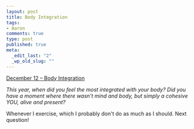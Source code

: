 ```yaml
--- 
layout: post
title: Body Integration
tags: 
- Aaron
comments: true
type: post
published: true
meta: 
  _edit_last: "2"
  _wp_old_slug: ""
---
```

<a href="http://www.reverb10.com/december-12-body-integration/">December 12 – Body Integration</a>

<em>This year, when did you feel the most integrated with your body? Did you have a moment where there wasn’t mind and body, but simply a cohesive YOU, alive and present?</em>

Whenever I exercise, which I probably don't do as much as I should. Next question!
